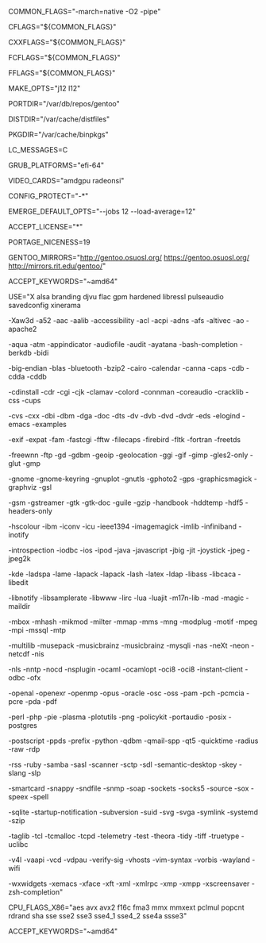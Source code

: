 COMMON_FLAGS="-march=native -O2 -pipe"

CFLAGS="${COMMON_FLAGS}"

CXXFLAGS="${COMMON_FLAGS}"

FCFLAGS="${COMMON_FLAGS}"

FFLAGS="${COMMON_FLAGS}"

MAKE_OPTS="j12 l12"

PORTDIR="/var/db/repos/gentoo"

DISTDIR="/var/cache/distfiles"

PKGDIR="/var/cache/binpkgs"

LC_MESSAGES=C

GRUB_PLATFORMS="efi-64"

VIDEO_CARDS="amdgpu radeonsi"

CONFIG_PROTECT="-*"

EMERGE_DEFAULT_OPTS="--jobs 12 --load-average=12"

ACCEPT_LICENSE="*"

PORTAGE_NICENESS=19

GENTOO_MIRRORS="http://gentoo.osuosl.org/ https://gentoo.osuosl.org/ http://mirrors.rit.edu/gentoo/"

ACCEPT_KEYWORDS="~amd64"

USE="X alsa branding djvu flac gpm hardened libressl pulseaudio savedconfig xinerama

-Xaw3d -a52 -aac -aalib -accessibility -acl -acpi -adns -afs -altivec -ao -apache2

-aqua -atm -appindicator -audiofile -audit -ayatana -bash-completion -berkdb -bidi

-big-endian -blas -bluetooth -bzip2 -cairo -calendar -canna -caps -cdb -cdda -cddb

-cdinstall -cdr -cgi -cjk -clamav -colord -connman -coreaudio	-cracklib -css -cups

-cvs -cxx	-dbi -dbm -dga -doc -dts -dv -dvb -dvd -dvdr -eds -elogind -emacs -examples 

-exif -expat -fam -fastcgi -fftw -filecaps -firebird -fltk -fortran -freetds 

-freewnn -ftp -gd -gdbm -geoip -geolocation -ggi -gif -gimp -gles2-only	-glut -gmp

-gnome -gnome-keyring	-gnuplot -gnutls -gphoto2 -gps -graphicsmagick -graphviz -gsl

-gsm -gstreamer -gtk -gtk-doc -guile -gzip -handbook -hddtemp -hdf5 -headers-only	

-hscolour -ibm -iconv -icu -ieee1394 -imagemagick -imlib -infiniband -inotify 

-introspection -iodbc -ios -ipod -java -javascript -jbig -jit -joystick -jpeg -jpeg2k

-kde -ladspa -lame -lapack -lapack -lash -latex -ldap -libass -libcaca -libedit

-libnotify -libsamplerate -libwww -lirc -lua -luajit -m17n-lib -mad -magic -maildir

-mbox -mhash -mikmod -milter -mmap -mms -mng -modplug -motif -mpeg -mpi -mssql -mtp

-multilib -musepack -musicbrainz -musicbrainz -mysqli -nas -neXt -neon -netcdf -nis 

-nls -nntp -nocd -nsplugin -ocaml -ocamlopt -oci8 -oci8 -instant-client -odbc -ofx

-openal -openexr -openmp -opus -oracle -osc -oss -pam -pch -pcmcia -pcre -pda -pdf 

-perl -php -pie -plasma -plotutils -png -policykit -portaudio -posix -postgres 

-postscript -ppds -prefix -python -qdbm -qmail-spp -qt5 -quicktime -radius -raw -rdp

-rss -ruby -samba -sasl -scanner -sctp -sdl -semantic-desktop	-skey -slang -slp 

-smartcard -snappy -sndfile -snmp -soap -sockets -socks5 -source -sox -speex -spell

-sqlite -startup-notification	-subversion	-suid -svg -svga -symlink -systemd -szip

-taglib -tcl -tcmalloc -tcpd -telemetry -test -theora -tidy -tiff -truetype -uclibc

-v4l -vaapi -vcd -vdpau -verify-sig	-vhosts -vim-syntax	-vorbis -wayland -wifi

-wxwidgets -xemacs -xface -xft -xml -xmlrpc -xmp -xmpp -xscreensaver -zsh-completion"

CPU_FLAGS_X86="aes avx avx2 f16c fma3 mmx mmxext pclmul popcnt rdrand sha sse sse2 sse3 sse4_1 sse4_2 sse4a ssse3"

ACCEPT_KEYWORDS="~amd64"
